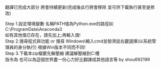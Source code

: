翻譯已完成大部分 
將會持續更新(完成後此行將會移除 並可供下載執行甚至是修改)

Step 1.設定環境變數 名稱PATH值為Python.exe的路徑如C:\ProgramData\Anaconda3   
       如有其他值已存在，請先加上;再輸入值!  
Step 2.搜尋程式與功能 or 搜尋 Windows\輸入cmd並按滑鼠右鍵選擇(以系統管理員的身分執行) 
       根據Win版本不同而不同!        
Step 3.下載本zip檔要先解壓縮 建議解壓縮到C:槽      
       指令為
也可以為這個世界盡一份心力好比翻譯成其他語言等
by shou692199
